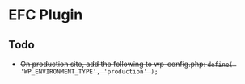 # EFC Plugin

## Todo
- ~~On production site, add the following to wp-config.php: `define( 'WP_ENVIRONMENT_TYPE', 'production' );`~~
